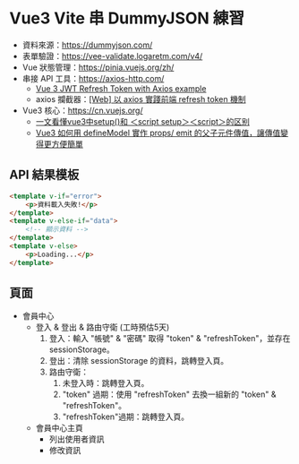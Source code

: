 # Vue3 Vite 串 DummyJSON 練習
* 資料來源：https://dummyjson.com/
* 表單驗證：https://vee-validate.logaretm.com/v4/
* Vue 狀態管理：https://pinia.vuejs.org/zh/
* 串接 API 工具：https://axios-http.com/
    * [Vue 3 JWT Refresh Token with Axios example](https://github.com/bezkoder/vue-3-jwt-refresh-token)
    * axios 攔截器：[[Web] 以 axios 實踐前端 refresh token 機制](https://dotblogs.com.tw/wasichris/2020/10/25/223728#google_vignette)
* Vue3 核心：https://cn.vuejs.org/
    * [一文看懂vue3中setup()和 ＜script setup＞＜script＞的区别](https://blog.csdn.net/u013505589/article/details/122718376)
    * [Vue3 如何用 defineModel 實作 props/ emit 的父子元件傳值，讓傳值變得更方便簡單](https://muki.tw/vmodel-definemodel-props-emit/#google_vignette)



## API 結果模板
```html
<template v-if="error">
    <p>資料載入失敗!</p>
</template>
<template v-else-if="data">
    <!-- 顯示資料 -->
</template>
<template v-else>
    <p>Loading...</p>
</template>
```


## 頁面
* 會員中心
    * 登入 & 登出 & 路由守衛 (工時預估5天)
        1. 登入：輸入 "帳號" & "密碼" 取得 "token" & "refreshToken"，並存在 sessionStorage。
        2. 登出：清除 sessionStorage 的資料，跳轉登入頁。
        3. 路由守衛：
            1. 未登入時：跳轉登入頁。
            2. "token" 過期：使用 "refreshToken" 去換一組新的 "token" & "refreshToken"。
            3. "refreshToken"過期：跳轉登入頁。
    * 會員中心主頁
        * 列出使用者資訊
        * 修改資訊